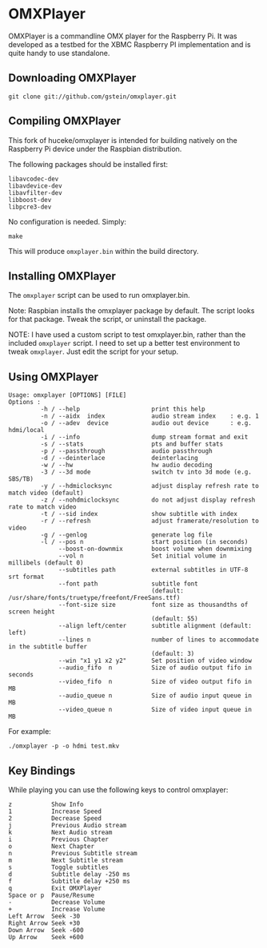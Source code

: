 OMXPlayer
=========

OMXPlayer is a commandline OMX player for the Raspberry Pi. It was developed as
a testbed for the XBMC Raspberry PI implementation and is quite handy to use
standalone. 

Downloading OMXPlayer
---------------------

    git clone git://github.com/gstein/omxplayer.git

Compiling OMXPlayer
-------------------

This fork of huceke/omxplayer is intended for building natively on
the Raspberry Pi device under the Raspbian distribution.

The following packages should be installed first:

    libavcodec-dev
    libavdevice-dev
    libavfilter-dev
    libboost-dev
    libpcre3-dev

No configuration is needed. Simply:

    make

This will produce `omxplayer.bin` within the build directory.

Installing OMXPlayer
--------------------

The `omxplayer` script can be used to run omxplayer.bin.

Note: Raspbian installs the omxplayer package by default. The script
looks for that package. Tweak the script, or uninstall the package.

NOTE: I have used a custom script to test omxplayer.bin, rather than
the included `omxplayer` script. I need to set up a better test
environment to tweak `omxplayer`. Just edit the script for your setup.

Using OMXPlayer
---------------

    Usage: omxplayer [OPTIONS] [FILE]
    Options :
             -h / --help                    print this help
             -n / --aidx  index             audio stream index    : e.g. 1
             -o / --adev  device            audio out device      : e.g. hdmi/local
             -i / --info                    dump stream format and exit
             -s / --stats                   pts and buffer stats
             -p / --passthrough             audio passthrough
             -d / --deinterlace             deinterlacing
             -w / --hw                      hw audio decoding
             -3 / --3d mode                 switch tv into 3d mode (e.g. SBS/TB)
             -y / --hdmiclocksync           adjust display refresh rate to match video (default)
             -z / --nohdmiclocksync         do not adjust display refresh rate to match video
             -t / --sid index               show subtitle with index
             -r / --refresh                 adjust framerate/resolution to video
             -g / --genlog                  generate log file
             -l / --pos n                   start position (in seconds)
                  --boost-on-downmix        boost volume when downmixing
                  --vol n                   Set initial volume in millibels (default 0)
                  --subtitles path          external subtitles in UTF-8 srt format
                  --font path               subtitle font
                                            (default: /usr/share/fonts/truetype/freefont/FreeSans.ttf)
                  --font-size size          font size as thousandths of screen height
                                            (default: 55)
                  --align left/center       subtitle alignment (default: left)
                  --lines n                 number of lines to accommodate in the subtitle buffer
                                            (default: 3)
                  --win "x1 y1 x2 y2"       Set position of video window
                  --audio_fifo  n           Size of audio output fifo in seconds
                  --video_fifo  n           Size of video output fifo in MB
                  --audio_queue n           Size of audio input queue in MB
                  --video_queue n           Size of video input queue in MB

For example:

    ./omxplayer -p -o hdmi test.mkv

Key Bindings
------------

While playing you can use the following keys to control omxplayer:

    z			Show Info
    1			Increase Speed
    2			Decrease Speed
    j			Previous Audio stream
    k			Next Audio stream
    i			Previous Chapter
    o			Next Chapter
    n			Previous Subtitle stream
    m			Next Subtitle stream
    s			Toggle subtitles
    d			Subtitle delay -250 ms
    f			Subtitle delay +250 ms
    q			Exit OMXPlayer
    Space or p	Pause/Resume
    -			Decrease Volume
    +			Increase Volume
    Left Arrow	Seek -30
    Right Arrow	Seek +30
    Down Arrow	Seek -600
    Up Arrow	Seek +600
